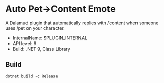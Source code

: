 ﻿# Auto Pet->Content Emote

A Dalamud plugin that automatically replies with /content when someone uses /pet on your character.

- InternalName: $PLUGIN_INTERNAL
- API level: 9
- Build: .NET 9, Class Library

## Build
`
dotnet build -c Release
`
